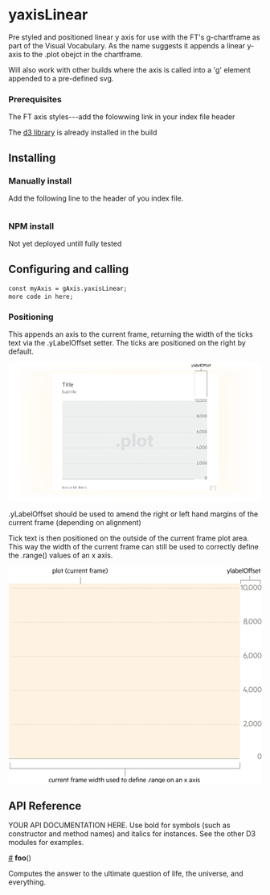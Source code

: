 # yaxisLinear

Pre styled and positioned linear y axis for use with the FT's g-chartframe as part of the Visual Vocabulary. As the name suggests it appends a linear y-axis to the .plot obejct in the chartframe.

Will also work with other builds where the axis is called into a 'g' element appended to a pre-defined svg.



### Prerequisites
The FT axis styles---add the folowwing link in your index file header

The [d3 library](https://d3js.org/) is already installed in the build

## Installing
### Manually install

Add the following line to the header of you index file.
```

```


### NPM install
Not yet deployed untill fully tested

## Configuring and calling

```
const myAxis = gAxis.yaxisLinear;
more code in here;
```
### Positioning
This appends an axis to the current frame, returning the width of the ticks text via the .yLabelOffset setter. The ticks are positioned on the right by default.

![alt tag](https://github.com/ft-interactive/g-yaxislinear/blob/master/images/initialPlot.png)

.yLabelOffset should be used to amend the right or left hand margins of the current frame (depending on alignment)

Tick text is then positioned on the outside of the current frame plot area. This way the width of the current frame can still be used to correctly define the .range() values of an x axis.

![alt tag](https://github.com/ft-interactive/g-yaxislinear/blob/master/images/amendedPlot.png)



## API Reference

YOUR API DOCUMENTATION HERE. Use bold for symbols (such as constructor and method names) and italics for instances. See the other D3 modules for examples.

<a href="#foo" name="foo">#</a> <b>foo</b>()

Computes the answer to the ultimate question of life, the universe, and everything.
